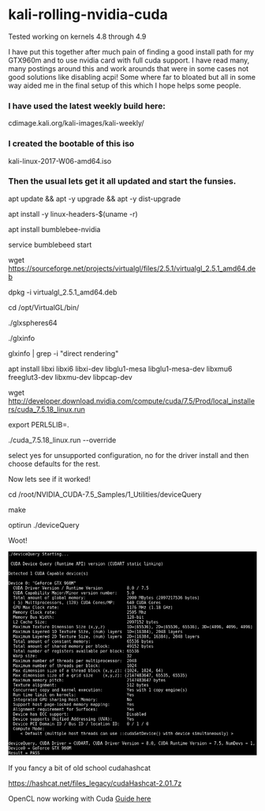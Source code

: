 # kali-rolling-nvidia-cuda

Tested working on kernels 4.8 through 4.9

I have put this together after much pain of finding a good install path for my GTX960m and to use nvidia card with full cuda support. I have read many, many postings around this and work arounds that were in some cases not good solutions like disabling acpi! Some where far to bloated but all in some way aided me in the final setup of this which I hope helps some people.

### I have used the latest weekly build here:

cdimage.kali.org/kali-images/kali-weekly/

### I created the bootable of this iso

kali-linux-2017-W06-amd64.iso

### Then the usual lets get it all updated and start the funsies.

apt update && apt -y upgrade && apt -y dist-upgrade

apt install -y linux-headers-$(uname -r)

apt install bumblebee-nvidia

service bumblebeed start

wget https://sourceforge.net/projects/virtualgl/files/2.5.1/virtualgl_2.5.1_amd64.deb

dpkg -i virtualgl_2.5.1_amd64.deb 

cd /opt/VirtualGL/bin/

./glxspheres64 

./glxinfo 

glxinfo | grep -i "direct rendering"

apt install libxi libxi6 libxi-dev libglu1-mesa libglu1-mesa-dev libxmu6 freeglut3-dev libxmu-dev libpcap-dev

wget http://developer.download.nvidia.com/compute/cuda/7.5/Prod/local_installers/cuda_7.5.18_linux.run

export PERL5LIB=.

./cuda_7.5.18_linux.run --override

select yes for unsupported configuration, no for the driver install and then choose defaults for the rest.

Now lets see if it worked!

cd /root/NVIDIA_CUDA-7.5_Samples/1_Utilities/deviceQuery

make 

optirun ./deviceQuery

Woot!

![alt text](screenshots/cuda.png "Wow")

If you fancy a bit of old school cudahashcat

https://hashcat.net/files_legacy/cudaHashcat-2.01.7z

OpenCL now working with Cuda [Guide here](Opencl.md)
